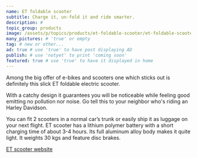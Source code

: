 ```yaml
---
name: ET foldable scooter
subtitle: Charge it, un-fold it and ride smarter.
description: #
topic_group: products
image: /assets/p/topics/products/et-foldable-scooter/et-foldable-scooter.jpg #for OG and twitter cards
many_pictures: # 'true' or empty
tag: # new or other...
ad: true # use 'true' to have post displaying AD
publish: # use 'notyet' to print 'coming soon'
featured: true # use 'true' to have it displayed in home
---
```

Among the big offer of e-bikes and scooters one which sticks out is definitely this slick ET foldable electric scooter.

With a catchy design it guarantees you will be noticeable while feeling good emitting no pollution nor noise. Go tell this to your neighbor who's riding an Harley Davidson.

You can fit 2 scooters in a normal car’s trunk or easily ship it as luggage on your next flight. ET scooter has a lithium polymer battery with a short charging time of about 3-4 hours. Its full aluminum alloy body makes it quite light. It weights 30 kgs and feature disc brakes.

[ET scooter website](http://etscooter.com/product/e-t-scooter/)
